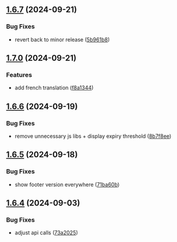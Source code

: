 ## [1.6.7](https://github.com/l4rm4nd/VoucherVault/compare/v1.7.0...v1.6.7) (2024-09-21)


### Bug Fixes

* revert back to minor release ([5b961b8](https://github.com/l4rm4nd/VoucherVault/commit/5b961b87bd24a4fc45cd2d7cca2d461767f810e2))

## [1.7.0](https://github.com/l4rm4nd/VoucherVault/compare/v1.6.6...v1.7.0) (2024-09-21)


### Features

* add french translation ([f8a1344](https://github.com/l4rm4nd/VoucherVault/commit/f8a1344236c44f9104d29df1517ab3dff651927f))

## [1.6.6](https://github.com/l4rm4nd/VoucherVault/compare/v1.6.5...v1.6.6) (2024-09-19)


### Bug Fixes

* remove unnecessary js libs + display expiry threshold ([8b7f8ee](https://github.com/l4rm4nd/VoucherVault/commit/8b7f8eedb6d98d3f68160ac11703c37db7deac31))

## [1.6.5](https://github.com/l4rm4nd/VoucherVault/compare/v1.6.4...v1.6.5) (2024-09-18)


### Bug Fixes

* show footer version everywhere ([71ba60b](https://github.com/l4rm4nd/VoucherVault/commit/71ba60b40686d4fad352394c6d0b6799a73265cf))

## [1.6.4](https://github.com/l4rm4nd/VoucherVault/compare/v1.6.3...v1.6.4) (2024-09-03)


### Bug Fixes

* adjust api calls ([73a2025](https://github.com/l4rm4nd/VoucherVault/commit/73a20252c80fc0449cfb04bcd458ff90c90ef841))

